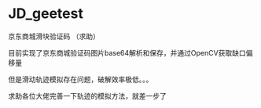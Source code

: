 # JD_geetest
京东商城滑块验证码  （求助）
   
目前实现了京东商城验证码图片base64解析和保存，并通过OpenCV获取缺口偏移量   
   
但是滑动轨迹模拟存在问题，破解效率极低。。。    
   
求助各位大佬完善一下轨迹的模拟方法，就差一步了
